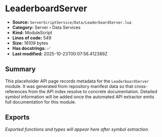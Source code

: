 # LeaderboardServer

- **Source:** `ServerScriptService/Data/LeaderboardServer.lua`
- **Category:** Server › Data Services
- **Kind:** ModuleScript
- **Lines of code:** 549
- **Size:** 16109 bytes
- **Has docstrings:** ✅
- **Last modified:** 2025-10-23T00:07:56.412389Z

## Summary

This placeholder API page records metadata for the `LeaderboardServer` module. It was generated
from repository manifest data so that cross-references from the API index resolve to
concrete documentation. Detailed symbol information will be added once the automated
API extractor emits full documentation for this module.

## Exports

_Exported functions and types will appear here after symbol extraction._
